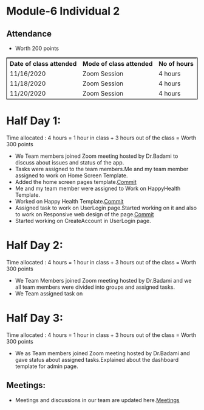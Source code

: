 # Module-6 Individual 2

## Attendance
- Worth 200 points

<table style="width:100%;border: 1px solid black;">
<tr>
<th>Date of class attended</th>	
<th>Mode of class attended</th>
<th>No of hours</th>
</tr>
<tr>
<td> 11/16/2020</td>
<td>Zoom Session</td>
<td>4 hours</td>
</tr>
<tr>
<td>11/18/2020</td>
<td>Zoom Session</td>
<td> 4 hours</td>  
</tr>
<tr>
<td>11/20/2020</td>
<td>Zoom Session</td>
<td> 4 hours</td>  
</tr>
</table>

# Half Day 1:

Time allocated : 4 hours = 1 hour in class + 3 hours out of the class = Worth 300 points

- We Team members joined Zoom meeting hosted by Dr.Badami to discuss about issues and status of the app.
- Tasks were assigned to the team members.Me and my team member assigned to work on Home Screen Template.
- Added the home screen pages template.[Commit](https://github.com/annie0sc/gdp-happy-health/commit/b408d0e8ec17ff7d42babcaebf9c9f078357c22b)
- Me and my team member were assigned to Work on HappyHealth Template.
- Worked on Happy Health Template.[Commit](https://github.com/annie0sc/gdp-happy-health/blob/master/Design_UI_and_Themes/dashboard_template/index.html)
- Assigned task to work on UserLogin page.Started working on it and also to work on Responsive web design of the page.[Commit](https://github.com/annie0sc/gdp-happy-health/blob/master/design-architecture/Contributions/Tejaswi/UserLoginPage.PNG)
- Started working on CreateAccount in UserLogin page.

# Half Day 2:

Time allocated : 4 hours = 1 hour in class + 3 hours out of the class = Worth 300 points

- We Team Members joined Zoom meeting hosted by Dr.Badami and we all team members were divided into groups and assigned tasks.
- We Team assigned task on 

# Half Day 3:

Time allocated : 4 hours = 1 hour in class + 3 hours out of the class = Worth 300 points

- We as Team members joined Zoom meeting hosted by Dr.Badami and gave status about assigned tasks.Explained about the dashboard template for admin page.

## Meetings:
- Meetings and discussions in our team are updated here.[Meetings](https://github.com/annie0sc/gdp_health_app/blob/master/design-architecture/meeting.md)

